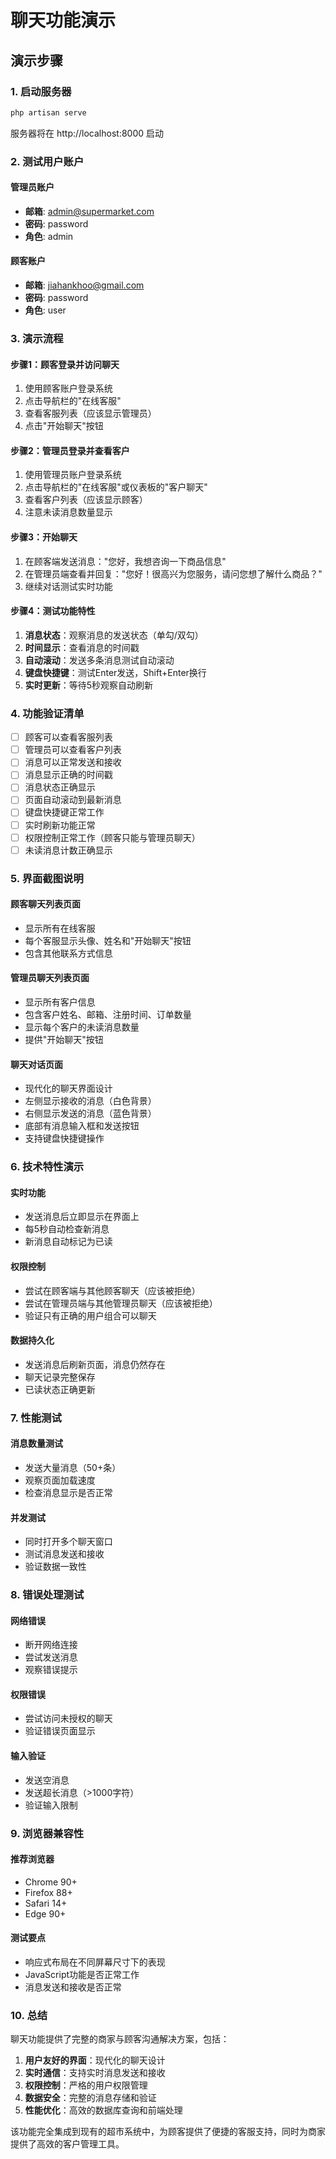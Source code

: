 # 聊天功能演示

## 演示步骤

### 1. 启动服务器
```bash
php artisan serve
```
服务器将在 http://localhost:8000 启动

### 2. 测试用户账户

#### 管理员账户
- **邮箱**: admin@supermarket.com
- **密码**: password
- **角色**: admin

#### 顾客账户
- **邮箱**: jiahankhoo@gmail.com
- **密码**: password
- **角色**: user

### 3. 演示流程

#### 步骤1：顾客登录并访问聊天
1. 使用顾客账户登录系统
2. 点击导航栏的"在线客服"
3. 查看客服列表（应该显示管理员）
4. 点击"开始聊天"按钮

#### 步骤2：管理员登录并查看客户
1. 使用管理员账户登录系统
2. 点击导航栏的"在线客服"或仪表板的"客户聊天"
3. 查看客户列表（应该显示顾客）
4. 注意未读消息数量显示

#### 步骤3：开始聊天
1. 在顾客端发送消息："您好，我想咨询一下商品信息"
2. 在管理员端查看并回复："您好！很高兴为您服务，请问您想了解什么商品？"
3. 继续对话测试实时功能

#### 步骤4：测试功能特性
1. **消息状态**：观察消息的发送状态（单勾/双勾）
2. **时间显示**：查看消息的时间戳
3. **自动滚动**：发送多条消息测试自动滚动
4. **键盘快捷键**：测试Enter发送，Shift+Enter换行
5. **实时更新**：等待5秒观察自动刷新

### 4. 功能验证清单

- [ ] 顾客可以查看客服列表
- [ ] 管理员可以查看客户列表
- [ ] 消息可以正常发送和接收
- [ ] 消息显示正确的时间戳
- [ ] 消息状态正确显示
- [ ] 页面自动滚动到最新消息
- [ ] 键盘快捷键正常工作
- [ ] 实时刷新功能正常
- [ ] 权限控制正常工作（顾客只能与管理员聊天）
- [ ] 未读消息计数正确显示

### 5. 界面截图说明

#### 顾客聊天列表页面
- 显示所有在线客服
- 每个客服显示头像、姓名和"开始聊天"按钮
- 包含其他联系方式信息

#### 管理员聊天列表页面
- 显示所有客户信息
- 包含客户姓名、邮箱、注册时间、订单数量
- 显示每个客户的未读消息数量
- 提供"开始聊天"按钮

#### 聊天对话页面
- 现代化的聊天界面设计
- 左侧显示接收的消息（白色背景）
- 右侧显示发送的消息（蓝色背景）
- 底部有消息输入框和发送按钮
- 支持键盘快捷键操作

### 6. 技术特性演示

#### 实时功能
- 发送消息后立即显示在界面上
- 每5秒自动检查新消息
- 新消息自动标记为已读

#### 权限控制
- 尝试在顾客端与其他顾客聊天（应该被拒绝）
- 尝试在管理员端与其他管理员聊天（应该被拒绝）
- 验证只有正确的用户组合可以聊天

#### 数据持久化
- 发送消息后刷新页面，消息仍然存在
- 聊天记录完整保存
- 已读状态正确更新

### 7. 性能测试

#### 消息数量测试
- 发送大量消息（50+条）
- 观察页面加载速度
- 检查消息显示是否正常

#### 并发测试
- 同时打开多个聊天窗口
- 测试消息发送和接收
- 验证数据一致性

### 8. 错误处理测试

#### 网络错误
- 断开网络连接
- 尝试发送消息
- 观察错误提示

#### 权限错误
- 尝试访问未授权的聊天
- 验证错误页面显示

#### 输入验证
- 发送空消息
- 发送超长消息（>1000字符）
- 验证输入限制

### 9. 浏览器兼容性

#### 推荐浏览器
- Chrome 90+
- Firefox 88+
- Safari 14+
- Edge 90+

#### 测试要点
- 响应式布局在不同屏幕尺寸下的表现
- JavaScript功能是否正常工作
- 消息发送和接收是否正常

### 10. 总结

聊天功能提供了完整的商家与顾客沟通解决方案，包括：

1. **用户友好的界面**：现代化的聊天设计
2. **实时通信**：支持实时消息发送和接收
3. **权限控制**：严格的用户权限管理
4. **数据安全**：完整的消息存储和验证
5. **性能优化**：高效的数据库查询和前端处理

该功能完全集成到现有的超市系统中，为顾客提供了便捷的客服支持，同时为商家提供了高效的客户管理工具。 